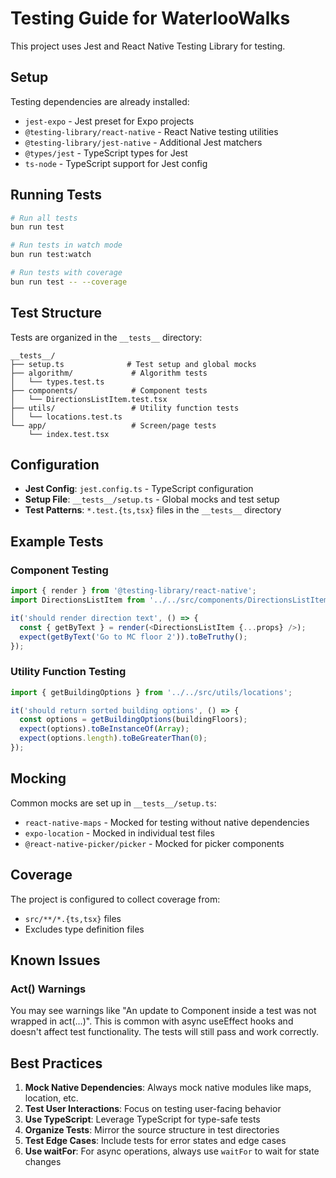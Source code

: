 # Testing Guide for WaterlooWalks

This project uses Jest and React Native Testing Library for testing.

## Setup

Testing dependencies are already installed:
- `jest-expo` - Jest preset for Expo projects
- `@testing-library/react-native` - React Native testing utilities
- `@testing-library/jest-native` - Additional Jest matchers
- `@types/jest` - TypeScript types for Jest
- `ts-node` - TypeScript support for Jest config

## Running Tests

```bash
# Run all tests
bun run test

# Run tests in watch mode
bun run test:watch

# Run tests with coverage
bun run test -- --coverage
```

## Test Structure

Tests are organized in the `__tests__` directory:

```
__tests__/
├── setup.ts              # Test setup and global mocks
├── algorithm/             # Algorithm tests
│   └── types.test.ts
├── components/            # Component tests
│   └── DirectionsListItem.test.tsx
├── utils/                 # Utility function tests
│   └── locations.test.ts
└── app/                   # Screen/page tests
    └── index.test.tsx
```

## Configuration

- **Jest Config**: `jest.config.ts` - TypeScript configuration
- **Setup File**: `__tests__/setup.ts` - Global mocks and test setup
- **Test Patterns**: `*.test.{ts,tsx}` files in the `__tests__` directory

## Example Tests

### Component Testing
```typescript
import { render } from '@testing-library/react-native';
import DirectionsListItem from '../../src/components/DirectionsListItem';

it('should render direction text', () => {
  const { getByText } = render(<DirectionsListItem {...props} />);
  expect(getByText('Go to MC floor 2')).toBeTruthy();
});
```

### Utility Function Testing
```typescript
import { getBuildingOptions } from '../../src/utils/locations';

it('should return sorted building options', () => {
  const options = getBuildingOptions(buildingFloors);
  expect(options).toBeInstanceOf(Array);
  expect(options.length).toBeGreaterThan(0);
});
```

## Mocking

Common mocks are set up in `__tests__/setup.ts`:
- `react-native-maps` - Mocked for testing without native dependencies
- `expo-location` - Mocked in individual test files
- `@react-native-picker/picker` - Mocked for picker components

## Coverage

The project is configured to collect coverage from:
- `src/**/*.{ts,tsx}` files
- Excludes type definition files

## Known Issues

### Act() Warnings
You may see warnings like "An update to Component inside a test was not wrapped in act(...)". This is common with async useEffect hooks and doesn't affect test functionality. The tests will still pass and work correctly.

## Best Practices

1. **Mock Native Dependencies**: Always mock native modules like maps, location, etc.
2. **Test User Interactions**: Focus on testing user-facing behavior
3. **Use TypeScript**: Leverage TypeScript for type-safe tests
4. **Organize Tests**: Mirror the source structure in test directories
5. **Test Edge Cases**: Include tests for error states and edge cases
6. **Use waitFor**: For async operations, always use `waitFor` to wait for state changes